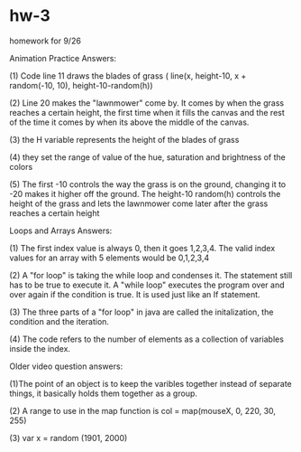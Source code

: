 # hw-3
homework for 9/26 


Animation Practice Answers:

(1) Code line 11 draws the blades of grass ( line(x, height-10, x + random(-10, 10), height-10-random(h))

(2) Line 20 makes the "lawnmower" come by. It comes by when the grass reaches a certain height, the first time when it fills the canvas and the rest of the time it comes by when its above the middle of the canvas.

(3) the H variable represents the height of the blades of grass 

(4) they set the range of value of the hue, saturation and brightness of the colors

(5) The first -10 controls the way the grass is on the ground, changing it to -20 makes it higher off the ground. The height-10 random(h) controls the height of the grass and lets the lawnmower come later after the grass reaches a certain height

Loops and Arrays Answers: 

(1) The first index value is always 0, then it goes 1,2,3,4. The valid index values for an array with 5 elements would be 0,1,2,3,4

(2) A "for loop" is taking the while loop and condenses it. The statement still has to be true to execute it. 
A "while loop" executes the program over and over again if the condition is true. It is used just like an If statement. 

(3) The three parts of a "for loop" in java are called the initalization, the condition and the iteration. 

(4) The code refers to the number of elements as a collection of variables inside the index. 

Older video question answers: 

(1)The point of an object is to keep the varibles together instead of separate things, it basically holds them together as a group. 

(2) A range to use in the map function is col = map(mouseX, 0, 220, 30, 255)


(3) var x = random (1901, 2000)
